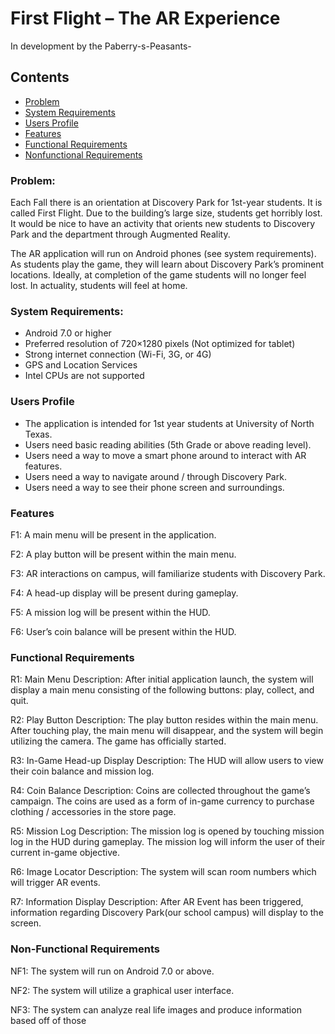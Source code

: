 # First Flight – The AR Experience
In development by the Paberry-s-Peasants-

## Contents
* [Problem](#problem)
* [System Requirements](#system-requirements)
* [Users Profile](#users-profile)
* [Features](#features)
* [Functional Requirements](#functional-requirements)
* [Nonfunctional Requirements](#nonfunctional-requirements)

### Problem:

Each Fall there is an orientation at Discovery Park for 1st-year students. It is called First Flight. Due to the building’s large size, students get horribly lost. It would be nice to have an activity that orients new students to Discovery Park and the department through Augmented Reality. 

The AR application will run on Android phones (see system requirements). As students play the game, they will learn about Discovery Park’s prominent locations. Ideally, at completion of the game students will no longer feel lost. In actuality, students will feel at home.

### System Requirements:
- Android 7.0 or higher
- Preferred resolution of 720×1280 pixels (Not optimized for tablet)
- Strong internet connection (Wi-Fi, 3G, or 4G)
- GPS and Location Services
- Intel CPUs are not supported

### Users Profile
- The application is intended for 1st year students at University of North Texas. 
- Users need basic reading abilities (5th Grade or above reading level). 
- Users need a way to move a smart phone around to interact with AR features.
- Users need a way to navigate around / through Discovery Park. 
- Users need a way to see their phone screen and surroundings.

### Features
F1: 
A main menu will be present in the application.

F2: 
A play button will be present within the main menu.

F3: 
AR interactions on campus, will familiarize students with Discovery Park.

F4: 
A head-up display will be present during gameplay.

F5: 
A mission log will be present within the HUD.

F6: 
User’s coin balance will be present within the HUD.

### Functional Requirements
R1: Main Menu
Description: 
After initial application launch, the system will display a main menu consisting of the following buttons: play, collect, and quit.

R2: Play Button
Description: 
The play button resides within the main menu. After touching play, the main menu will disappear, and the system will begin utilizing the camera. The game has officially started.

R3: In-Game Head-up Display
Description: 
The HUD will allow users to view their coin balance and mission log.

R4: Coin Balance
Description: 
Coins are collected throughout the game’s campaign. The coins are used as a form of in-game currency to purchase clothing / accessories in the store page.

R5: Mission Log
Description: 
The mission log is opened by touching mission log in the HUD during gameplay. The mission log will inform the user of their current in-game objective.

R6: Image Locator
Description: 
The system will scan room numbers which will trigger AR events.

R7: Information Display
Description: 
After AR Event has been triggered, information regarding Discovery Park(our school campus) will display to the screen. 

### Non-Functional Requirements
NF1: The system will run on Android 7.0 or above.

NF2: The system will utilize a graphical user interface.

NF3: The system can analyze real life images and produce information based off of those 

